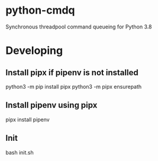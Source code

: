 # python-cmdq
Synchronous threadpool command queueing for Python 3.8

# Developing
## Install pipx if pipenv is not installed
python3 -m pip install pipx
python3 -m pipx ensurepath

## Install pipenv using pipx
pipx install pipenv

## Init
bash init.sh
